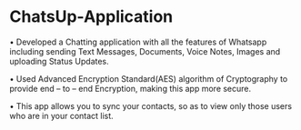 # ChatsUp-Application
• Developed a Chatting application with all the features of Whatsapp including sending Text Messages, Documents, Voice Notes, Images and uploading Status Updates.

• Used Advanced Encryption Standard(AES) algorithm of Cryptography to provide end – to – end Encryption, making this app more secure.

• This app allows you to sync your contacts, so as to view only those users who are in your contact list.
